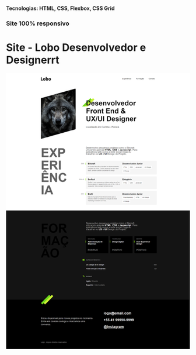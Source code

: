 <h4>Tecnologias: HTML, CSS, Flexbox, CSS Grid</h4>
<h3>Site 100% responsivo</h3>

# Site - Lobo Desenvolvedor e Designerrt

<img src="https://github.com/dieegobs/Lobo---Desenvolvedor-e-Designer/blob/main/img/lobo.png?raw=true"/>

